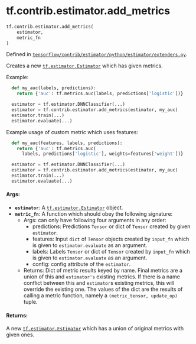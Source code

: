 <div itemscope itemtype="http://developers.google.com/ReferenceObject">
<meta itemprop="name" content="tf.contrib.estimator.add_metrics" />
<meta itemprop="path" content="Stable" />
</div>

# tf.contrib.estimator.add_metrics

``` python
tf.contrib.estimator.add_metrics(
    estimator,
    metric_fn
)
```



Defined in [`tensorflow/contrib/estimator/python/estimator/extenders.py`](https://www.tensorflow.org/code/tensorflow/contrib/estimator/python/estimator/extenders.py).

Creates a new <a href="../../../tf/estimator/Estimator.md"><code>tf.estimator.Estimator</code></a> which has given metrics.

Example:

```python
  def my_auc(labels, predictions):
    return {'auc': tf.metrics.auc(labels, predictions['logistic'])}

  estimator = tf.estimator.DNNClassifier(...)
  estimator = tf.contrib.estimator.add_metrics(estimator, my_auc)
  estimator.train(...)
  estimator.evaluate(...)
```
Example usage of custom metric which uses features:

```python
  def my_auc(features, labels, predictions):
    return {'auc': tf.metrics.auc(
      labels, predictions['logistic'], weights=features['weight'])}

  estimator = tf.estimator.DNNClassifier(...)
  estimator = tf.contrib.estimator.add_metrics(estimator, my_auc)
  estimator.train(...)
  estimator.evaluate(...)
```

#### Args:

* <b>`estimator`</b>: A <a href="../../../tf/estimator/Estimator.md"><code>tf.estimator.Estimator</code></a> object.
* <b>`metric_fn`</b>: A function which should obey the following signature:
    - Args: can only have following four arguments in any order:
      * predictions: Predictions `Tensor` or dict of `Tensor` created by given
        `estimator`.
      * features: Input `dict` of `Tensor` objects created by `input_fn` which
        is given to `estimator.evaluate` as an argument.
      * labels:  Labels `Tensor` or dict of `Tensor` created by `input_fn`
        which is given to `estimator.evaluate` as an argument.
      * config: config attribute of the `estimator`.
     - Returns:
       Dict of metric results keyed by name. Final metrics are a union of this
       and `estimator's` existing metrics. If there is a name conflict between
       this and `estimator`s existing metrics, this will override the existing
       one. The values of the dict are the results of calling a metric
       function, namely a `(metric_tensor, update_op)` tuple.


#### Returns:

A new <a href="../../../tf/estimator/Estimator.md"><code>tf.estimator.Estimator</code></a> which has a union of original metrics with
  given ones.